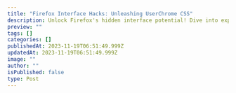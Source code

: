 ```yaml
---
title: "Firefox Interface Hacks: Unleashing UserChrome CSS"
description: Unlock Firefox's hidden interface potential! Dive into expert-recommended UserChrome.css tweaks for a browsing experience beyond the ordinary.
preview: ""
tags: []
categories: []
publishedAt: 2023-11-19T06:51:49.999Z
updatedAt: 2023-11-19T06:51:49.999Z
image: ""
author: ""
isPublished: false
type: Post
---
```

